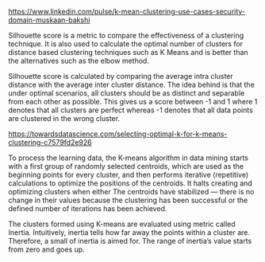 
https://www.linkedin.com/pulse/k-mean-clustering-use-cases-security-domain-muskaan-bakshi

Silhouette score is a metric to compare the effectiveness of a clustering technique. It is also used to calculate the optimal number of clusters for distance based clustering techniques such as K Means and is better than the alternatives such as the elbow method.

Silhouette score is calculated by comparing the average intra cluster distance with the average inter cluster distance. The idea behind is that the under optimal scenarios, all clusters should be as distinct and separable from each other as possible. This gives us a score between -1 and 1 where 1 denotes that all clusters are perfect whereas -1 denotes that all data points are clustered in the wrong cluster.

https://towardsdatascience.com/selecting-optimal-k-for-k-means-clustering-c7579fd2e926

To process the learning data, the K-means algorithm in data mining starts with a first group of randomly selected centroids, which are used as the beginning points for every cluster, and then performs iterative (repetitive) calculations to optimize the positions of the centroids. It halts creating and optimizing clusters when either The centroids have stabilized — there is no change in their values because the clustering has been successful or the defined number of iterations has been achieved.

The clusters formed using K-means are evaluated using metric called Inertia. Intuitively, inertia tells how far away the points within a cluster are. Therefore, a small of inertia is aimed for. The range of inertia’s value starts from zero and goes up.
